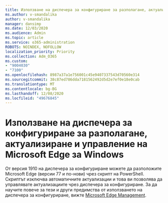 ```yaml
---
title: Използване на диспечера за конфигуриране за разполагане, актуализиране и управление на Microsoft Edge за Windows
ms.author: v-smandalika
author: v-smandalika
manager: dansimp
ms.date: 12/03/2020
ms.audience: Admin
ms.topic: article
ms.service: o365-administration
ROBOTS: NOINDEX, NOFOLLOW
localization_priority: Priority
ms.collection: Adm_O365
ms.custom:
- "9004030"
- "7100"
ms.openlocfilehash: 8987a37a1e756001c45e9407337543d70560e314
ms.sourcegitcommit: 38c87ed786dda7181562492d5d2e7ef0e18e0cab
ms.translationtype: MT
ms.contentlocale: bg-BG
ms.lasthandoff: 12/08/2020
ms.locfileid: "49676845"
---
```

# <a name="use-configuration-manager-to-deploy-update-and-manage-microsoft-edge-on-windows"></a>Използване на диспечера за конфигуриране за разполагане, актуализиране и управление на Microsoft Edge за Windows

От версия 1910 на диспечера за конфигуриране можете да разположите Microsoft Edge (версии 77 и по-нови) чрез скрипт на PowerShell. Скриптът изключва автоматичните актуализации и това ви позволява да управлявате актуализациите чрез диспечера за конфигуриране. За да научите повече за тези и други предимства от използването на диспечера за конфигуриране, вижте [Microsoft Edge Management](https://docs.microsoft.com/mem/configmgr/apps/deploy-use/deploy-edge?).